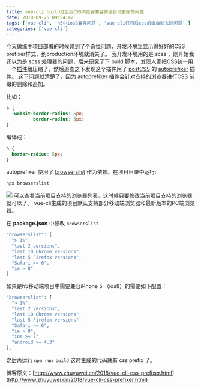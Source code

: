```yaml
---
title: vue-cli build打包后CSS浏览器兼容前缀自动去除的问题
date: 2018-09-25 09:54:42
tags: ['vue-cli', 'h5中ios8兼容问题', 'vue-cli打包后css前缀自动去除问题' ]
categories: ['vue-cli']
---
```


今天做练手项目部署的时候碰到了个奇怪问题，开发环境里显示得好好的CSS prefixer样式，到production环境就消失了。
我开发环境用的是 scss ，刚开始我还以为是 scss 处理器的问题，后来研究了下 build 脚本，发现人家把CSS统一用一个[插件](https://github.com/NMFR/optimize-css-assets-webpack-plugin)给压缩了，然后追查之下发现这个插件用了 [postCSS](https://postcss.org/) 的 [autoprefixer](https://github.com/postcss/autoprefixer) 插件。
这下问题就清楚了，因为 autoprefixer 插件会针对支持的浏览器进行CSS 前缀的删除和追加。

比如：

```css
a {
  -webkit-border-radius: 5px;
          border-radius: 5px;
}
```

编译成：

<!-- more -->

```css
a {
  border-radius: 5px;
}
```

autoprefixer 使用了 [browserslist](https://github.com/browserslist/browserslist) 作为依赖。在项目目录中运行:

```js
npx browserslist

```

![](/images/browserslist.png)
可以查看当前项目支持的浏览器列表，这时候只要修改当前项目支持的浏览器就可以了。
vue-cli生成的项目默认支持部分移动端浏览器和最新版本的PC端浏览器。

在 <strong>package.json</strong> 中修改 <code>browserslist</code>

```js
"browserslist": [
  "> 1%",
  "last 2 versions",
  "last 10 Chrome versions",
  "last 5 Firefox versions",
  "Safari >= 6",
  "ie > 8"
]
```
如果是h5移动端项目中需要兼容iPhone 5 （ios8）的需要如下配置：

```js
"browserslist": [
  "> 1%",
  "last 2 versions",
  "last 10 Chrome versions",
  "last 5 Firefox versions",
  "Safari >= 6",
  "ie > 8",
  "ios >= 7",
  "android >= 4.3"
],
```

之后再运行 <code>npm run build</code> 这时生成的代码就有 css prefix 了。

博客原文：[http://www.zhuyuwei.cn/2018/vue-cli-css-prefixer.html](http://www.zhuyuwei.cn/2018/vue-cli-css-prefixer.html)